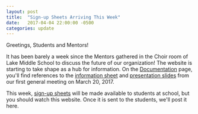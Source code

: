 ```yaml
---
layout: post
title:  "Sign-up Sheets Arriving This Week"
date:   2017-04-04 22:00:00 -0500
categories: update
---
```

Greetings, Students and Mentors!

It has been barely a week since the Mentors gathered in the Choir room of Lake
Middle School to discuss the future of our organization! The website is starting
to take shape as a hub for information. On the [Documentation](/docs) page,
you'll find references to the [information sheet][sheet] and [presentation slides][slides]
from our first general meeting on March 20, 2017.

This week, [sign-up sheets][sign-up] will be made available to students at school, but you
should watch this website. Once it is sent to the students, we'll post it here.

[slides]: https://drive.google.com/open?id=0B7O54woMLwgSS0JhU3JJUVViZjQ
[sheet]: https://drive.google.com/open?id=0B7O54woMLwgSV19ocUlSN1Q5SEE
[sign-up]: https://drive.google.com/open?id=0B7O54woMLwgSd0gwOUpxSVB5N28

